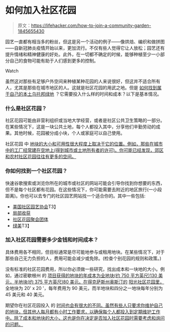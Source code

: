 # 如何加入社区花园

> 原文：<https://lifehacker.com/how-to-join-a-community-garden-1845655430>

园艺一直都有相当多的粉丝，但这是另一个活动的例子——像烘焙、编织和做拼图——自新冠肺炎疫情开始以来，更加流行。不仅有些人觉得它让人放松；园艺还有提升情绪和精神健康的好处。此外，在一切都不确定的时候，能够种植至少一小部分自己的食物可能有助于人们感到更多的控制。

Watch

虽然这对那些有足够户外空间来种植某种花园的人来说很好，但这并不适合所有人，尤其是那些在城市地区的人。这就是社区花园的用武之地。但是 [如何找到属于自己的本土乌托邦绿地](https://www.gardeningchannel.com/how-to-find-local-community-gardens/) ？它需要投入什么样的时间和成本？以下是基本情况。

### 什么是社区花园？

社区花园可能由非营利组织或当地大学经营，或者是社区公共卫生策略的一部分。在某些情况下，这是一块公共土地，每个人都投入其中，分享他们辛勤劳动的成果。其他时候，花园被分成小块，个人或家庭可以自己使用。

社区花园 中 [地块的大小和可用性很大程度上取决于它的位置。例如，那些在城市中的工厂经常建在空地上(得到城市或土地所有者的许可)。你可能已经发现，郊区和农村社区花园往往有更多的空间。](https://www.gardeningchannel.com/how-to-find-local-community-gardens/)

### 你如何找到一个社区花园？

快速谷歌搜索或浏览你所在的城市或社区的网站可能会引导你找到你想要的东西，但不是每个社区都有花园。在这些情况下，你可能需要去附近的地区旅行(一小段距离)。你也可以去专门的社区园艺网站找一个适合你的。其中一些包括:

*   [美国社区园艺协会](http://communitygarden.org/)T3】
*   [局部收获](http://www.localharvest.org/)
*   [社区花园聚会团体](http://commgardens.meetup.com/)
*   [绿美](https://greenamerica.org/climate-victory-gardens?utm_source=google&utm_medium=cpc&gclid=CjwKCAiA17P9BRB2EiwAMvwNyHl0obKEyAQ9LaoodK77FNyUejfOy7gHhk3_MYUVWUkrARBB3q2D9RoCieUQAvD_BwE)T3】

### 加入社区花园需要多少金钱和时间成本？

具体费用各不相同，但目标通常是尽可能地参与或租用地块。在某些情况下，对于那些自己无力负担的人，费用可能会减少或免除。(检查个别花园的规则和政策。)

没有标准的社区花园费用，所以你必须做一些研究，找出成本和一块地的大小。例如，通过密歇根州 的 [项目获得的地块的年成本为全地块(约 750 平方英尺)130 美元，半地块(约 375 平方英尺)80 美元。在得克萨斯州奥斯汀的](http://www.projectgrowgardens.org/community-gardens/plot-types) [阳光社区花园里，](http://www.sunshinecommunitygardens.org/index.php?p=contact_info/plot_info) 全地块为 20' x 20 '，每年费用为 90 美元，而半地块和四分之一地块每年分别为 45 美元和 40 美元。

期望你在社区花园投入 的 [时间也会有很大的不同。虽然有些人只要求你维护自己的地块，但其他人每月都有小时工作要求，以确保每个人都投入到定期维护工作中。除了成本和地块的大小，这也是你在决定是否加入社区花园时需要考虑和询问的问题。](http://dcrefined.com/city-living/everything-you-need-to-know-about-getting-involved-at-your-community-garden)